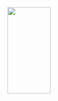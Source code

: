<div id="header" align="center">
  <img src="https://media.giphy.com/media/xT9IgG50Fb7Mi0prBC/giphy.gif" width="100" height="200"/>
</div>

